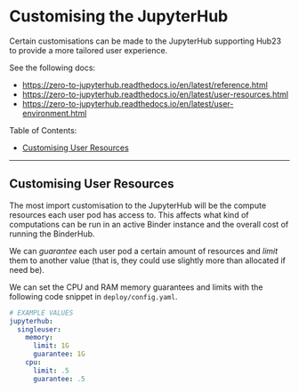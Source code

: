 # Customising the JupyterHub

Certain customisations can be made to the JupyterHub supporting Hub23 to provide a more tailored user experience.

See the following docs:

- <https://zero-to-jupyterhub.readthedocs.io/en/latest/reference.html>
- <https://zero-to-jupyterhub.readthedocs.io/en/latest/user-resources.html>
- <https://zero-to-jupyterhub.readthedocs.io/en/latest/user-environment.html>

Table of Contents:

- [Customising User Resources](#customising-user-resources)

---

## Customising User Resources

The most import customisation to the JupyterHub will be the compute resources each user pod has access to.
This affects what kind of computations can be run in an active Binder instance and the overall cost of running the BinderHub.

We can _guarantee_ each user pod a certain amount of resources and _limit_ them to another value (that is, they could use slightly more than allocated if need be).

We can set the CPU and RAM memory guarantees and limits with the following code snippet in `deploy/config.yaml`.

```yaml
# EXAMPLE VALUES
jupyterhub:
  singleuser:
    memory:
      limit: 1G
      guarantee: 1G
    cpu:
      limit: .5
      guarantee: .5
```
